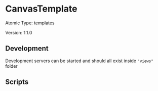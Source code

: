 # CanvasTemplate

Atomic Type: templates

Version: 1.1.0

## Development

Development servers can be started and should all exist inside `"views"` folder

## Scripts

